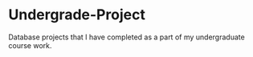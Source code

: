 # Undergrade-Project
Database projects that I have completed as a part of my undergraduate course work. 
